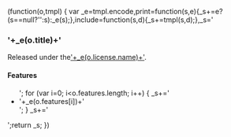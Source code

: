 <script type="text/x-tmpl" id="tmpl-demo">
<h3>{%=o.title%}</h3>
<p>Released under the
<a href="{%=o.license.url%}">{%=o.license.name%}</a>.</p>
<h4>Features</h4>
<ul>
{% for (var i=0; i<o.features.length; i++) { %}
    <li>{%=o.features[i]%}</li>
{% } %}
</ul>
</script>

(function(o,tmpl) {
var _e=tmpl.encode,print=function(s,e){_s+=e?(s==null?'':s):_e(s);},include=function(s,d){_s+=tmpl(s,d);},_s='<h3>'+_e(o.title)+'</h3><p>Released under the<a href="'+_e(o.license.url)+'">'+_e(o.license.name)+'</a>.</p><h4>Features</h4><ul>'; for (var i=0; i<o.features.length; i++) { _s+='<li>'+_e(o.features[i])+'</li>'; } _s+='</ul>';return _s;
})